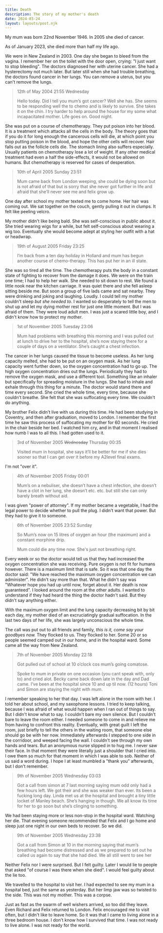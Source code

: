 ```yaml
---
title: Death
description: The story of my mother's death
date: 2024-03-24
layout: layouts/post.njk
---
```


My mum was born 22nd November 1946. In 2005 she died of cancer.

As of January 2023, she died more than half my life ago.

We were in New Zealand in 2003. One day she began to bleed from the vagina. I remember her on the toilet with the door open, crying: "I just want to stop bleeding". The doctors diagnosed her with uterine cancer. She had a hysterectomy not much later. But later still when she had trouble breathing, the doctors found cancer in her lungs. You can remove a uterus, but you can't remove the lungs.

> 12th of May 2004 21:55 Wednesday
>
> Hello today. Did I tell you mum’s got cancer? Well she has. She seems to be responding well the to chemo and is likely to survive. She takes it on the chin. I try harder to help around the house for my some what incapacitated mother. Life goes on. Good night.

She was put on a course of chemotherapy. They put poison into her blood. It is a treatment which attacks all the cells in the body. The theory goes that if you do it for long enough the cancerous cells will die, at which point you stop putting poison in the blood, and hope the other cells will recover. Hair falls out as the follicle cells die. The stomach lining also suffers especially. Usually patients on chemotherapy lose a lot of weight. If any other medical treatment had even a half the side-effects, it would not be allowed on humans. But chemotherapy is reserved for cases of desperation.

> 10th of April 2005 Sunday 23:51
>
> Mum came back from London weeping, she could be dying soon but is not afraid of that but is sorry that she never got further in life and afraid that she’ll never see me and felix grow up.

One day after school my mother texted me to come home. Her hair was coming out. We sat together on the couch, gently pulling it out in clumps. It felt like peeling velcro.

My mother didn't like being bald. She was self-conscious in public about it. She tried wearing wigs for a while, but felt self-conscious about wearing a wig too. Eventually she would become adept at styling her outfit with a hat or headwrap.

> 19th of August 2005 Friday 23:25
>
> I’m back from a ten day holiday in Holland and mum has begun another course of chemo-therapy. This has put her in an ill state.

She was so tired all the time. The chemotherapy puts the body in a constant state of fighting to recover from the damage it does. We were on the train one time; I had to help her walk. She needed to sit down to rest. We found a little nook near the kitchen carriage. It was quiet there and she fell asleep sitting beside me. But soon a group of five lads came and sat nearby. They were drinking and joking and laughing. Loudly. I could tell my mother couldn't sleep _but she needed to_. I wanted so desperately to tell the men to shut up and let my dying mother rest for just one little moment. But I was afraid of them. They were loud adult men. I was just a scared little boy, and I didn't know how to protect my mother.

> 1st of November 2005 Tuesday 23:06
>
> Mum had problems with breathing this morning and I was pulled out at lunch to drive her to the hospital, she’s now staying there for a couple of days on a ventilator. She’s caught a chest infection.

The cancer in her lungs caused the tissue to become useless. As her lung capacity melted, she had to be put on an oxygen mask. As her lung capacity went further down, so the oxygen concentration had to go up. The high oxygen concentration dries out the lungs. Periodically they had to remove the oxygen mask, and use a different tool. Something like an inhaler but specifically for spreading moisture in the lungs. She had to inhale and exhale through this thing for a minute. The doctor would stand there and time every second. She cried the whole time, every time, because she couldn't breathe. She felt that she was suffocating every time. We couldn't do anything.

My brother Felix didn't live with us during this time. He had been studying in Coventry, and then after graduation, moved to London. I remember the first time he saw this process of suffocating my mother for 60 seconds. He cried in the chair beside her bed. I watched him cry, and in that moment I realised how numb I was to all this. I had gotten used to it.

> 3rd of November 2005 ~~Wednesday~~ Thursday 00:35
>
> Visited mum in hospital, she says it’ll be better for me if she dies sooner so that I can get over it before my A2level final exams.

I'm not "over it".

> 4th of November 2005 Friday 00:01
>
> Mum’s on a nebuliser, she doesn’t have a chest infection, she doesn’t have a clot in her lung, she doesn’t etc. etc. but still she can only barely breath without aid.

I was given "power of attorney". If my mother became a vegetable, I had the legal power to decide whether to pull the plug. I didn't want that power. But they had to give it to someone.

> 6th of November 2005 23:52 Sunday
>
> So Mum’s now on 15 litres of oxygen an hour (the maximum) and a constant morphine drip.
>
> Mum could die any time now. She's just not breathing right.

Every week or so the doctor would tell us that they had increased the oxygen concentration she was receiving. Pure oxygen is not fit for humans however. There is a maximum limit that is safe. So it was that one day the doctor said: "We have reached the maximum oxygen concentration we can administer". He didn't say more than that. What he didn't say was "Whatever hope you had up until now, forget about it. Her death is now guaranteed". I looked around the room at the other adults. I wanted to understand if they had heard the thing the doctor hadn't said. But they didn't say anything either.

With the maximum oxygen limit and the lung capacity decreasing bit by bit each day, my mother died of an excruciatingly gradual suffocation. In the last two days of her life, she was largely unconscious the whole time.

The call was put out to all friends and family, _this is it, come say your goodbyes now._ They flocked to us. They flocked to her. Some 20 or so people seemed camped out in our home, and in the hospital ward. Some came all the way from New Zealand.

> 7th of November 2005 Monday 22:18
>
> Got pulled out of school at 10 o’clock cos mum’s going comatose.
>
> Spoke to mum in private on one occasion (you cant speak with, only to) and cried alot. Becky came back down late in the day and Dad came.
> I’ve been at the hospital since 10 and up til now. (12 hours) Toni and Simon are staying the night with mum.

I remember speaking to her that day. I was left alone in the room with her. I told her about school, and my saxophone lessons. I tried to keep talking, because I was afraid of what would happen when I ran out of things to say. But I didn't know what to say. I couldn't bare my own silence. But I couldn't bare to leave the room either. I needed someone to come in and relieve me from having to confront this reality. Eventually, with great guilt I left the room, just briefly to tell the others in the waiting room, that someone else should go be with her now. Immediately afterwards I stepped to one side in the corridoor, and weeped facing the wall. I couldn't see through my own hands and tears. But an anonymous nurse slipped in to hug me. I never saw their face. In that moment they were literally just a shoulder that I cried into. I owe them so much for that moment in which I was able to sob. Neither of us said a word during. I hope I at least mumbled a "thank you" afterwards, but I don't remember.

> 9th of November 2005 Wednesday 03:03
>
> Got a call from simon at 7 last morning saying mum odd only had a few hours left. We got their and she was weaker than ever. Its been a fucking long day. Linda met us at the hospital and brought a tiny little locket of Manley beach. She’s hanging in though. We all know its time for her to go soon but she’s clinging to something.

We had been staying more or less non-stop in the hospital ward. Watching her die. That evening someone recommended that Felix and I go home and sleep just one night in our own beds to recover. So we did.

> 9th of November 2005 Wednesday 23:38
>
> Got a call from Simon at 10 in the morning saying that mum’s breathing had become distressed and as we prepared to set out he called us again to say that she had died. We all still went to see her

Neither Felix nor I were surprised. But I felt guilty. Later I would lie to people that asked "of course I was there when she died". I would feel guilty about the lie too.

We travelled to the hospital to visit her. I had expected to see my mum in a hospital bed, just the same as yesterday. But her limp jaw was so twisted to the side. This was not my mother. This was a corpse.

Just as fast as the swarm of well wishers arrived, so too did they leave. Even Richard and Felix returned to London. Felix encouraged me to visit often, but I didn't like to leave home. So it was that I came to living alone in a three bedroom house. I don't know how I survived that time. I was not ready to live alone. I was not ready for the world.
